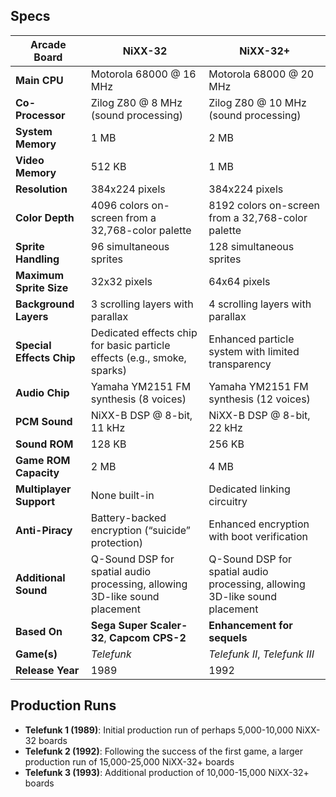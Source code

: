 ## Specs

| **Arcade Board**         | **NiXX-32**                                                            | **NiXX-32+**                                                  |
| ------------------------ | -------------------------------------------------------------------------- | -------------------------------------------------------------------------- |
| **Main CPU**             | Motorola 68000 @ 16 MHz                                                    | Motorola 68000 @ 20 MHz                                                    |
| **Co-Processor**         | Zilog Z80 @ 8 MHz (sound processing)                                       | Zilog Z80 @ 10 MHz (sound processing)                                      |
| **System Memory**        | 1 MB                                                                       | 2 MB                                                                       |
| **Video Memory**         | 512 KB                                                                     | 1 MB                                                                       |
| **Resolution**           | 384x224 pixels                                                             | 384x224 pixels                                                             |
| **Color Depth**          | 4096 colors on-screen from a 32,768-color palette                          | 8192 colors on-screen from a 32,768-color palette                          |
| **Sprite Handling**      | 96 simultaneous sprites                                                    | 128 simultaneous sprites                                                   |
| **Maximum Sprite Size**  | 32x32 pixels                                                               | 64x64 pixels                                                               |
| **Background Layers**    | 3 scrolling layers with parallax                                           | 4 scrolling layers with parallax                                           |
| **Special Effects Chip** | Dedicated effects chip for basic particle effects (e.g., smoke, sparks)    | Enhanced particle system with limited transparency                         |
| **Audio Chip**           | Yamaha YM2151 FM synthesis (8 voices)                                      | Yamaha YM2151 FM synthesis (12 voices)                                     |
| **PCM Sound**            | NiXX-B DSP @ 8-bit, 11 kHz                                                 | NiXX-B DSP @ 8-bit, 22 kHz                                                 |
| **Sound ROM**            | 128 KB                                                                     | 256 KB                                                                     |
| **Game ROM Capacity**    | 2 MB                                                                       | 4 MB                                                                       |
| **Multiplayer Support**  | None built-in                                                              | Dedicated linking circuitry                                                |
| **Anti-Piracy**          | Battery-backed encryption (“suicide” protection)                           | Enhanced encryption with boot verification                                 |
| **Additional Sound**     | Q-Sound DSP for spatial audio processing, allowing 3D-like sound placement | Q-Sound DSP for spatial audio processing, allowing 3D-like sound placement |
| **Based On**             | **Sega Super Scaler-32**, **Capcom CPS-2**                                 | **Enhancement for sequels**                                                |
| **Game(s)**              | *Telefunk*                                                                 | *Telefunk II*, *Telefunk III*                                              |
| **Release Year**         | 1989                                                                       | 1992                                                                       |
## Production Runs
- **Telefunk 1 (1989)**: Initial production run of perhaps 5,000-10,000 NiXX-32 boards
- **Telefunk 2 (1992)**: Following the success of the first game, a larger production run of 15,000-25,000 NiXX-32+ boards
- **Telefunk 3 (1993)**: Additional production of 10,000-15,000 NiXX-32+ boards
